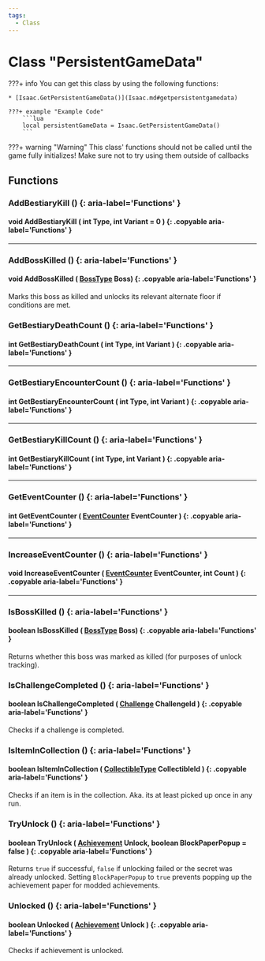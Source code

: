 ```yaml
---
tags:
  - Class
---
```

# Class "PersistentGameData"

???+ info
    You can get this class by using the following functions:

    * [Isaac.GetPersistentGameData()](Isaac.md#getpersistentgamedata)

    ???+ example "Example Code"
        ```lua
        local persistentGameData = Isaac.GetPersistentGameData()
        ```
???+ warning "Warning"
    This class' functions should not be called until the game fully initializes! Make sure not to try using them outside of callbacks
    
## Functions

### AddBestiaryKill () {: aria-label='Functions' }
#### void AddBestiaryKill ( int Type, int Variant = 0 ) {: .copyable aria-label='Functions' }

___
### AddBossKilled () {: aria-label='Functions' }
#### void AddBossKilled ( [BossType](enums/BossType.md) Boss) {: .copyable aria-label='Functions' }
Marks this boss as killed and unlocks its relevant alternate floor if conditions are met.

### GetBestiaryDeathCount () {: aria-label='Functions' }
#### int GetBestiaryDeathCount ( int Type, int Variant ) {: .copyable aria-label='Functions' }

___
### GetBestiaryEncounterCount () {: aria-label='Functions' }
#### int GetBestiaryEncounterCount ( int Type, int Variant ) {: .copyable aria-label='Functions' }

___
### GetBestiaryKillCount () {: aria-label='Functions' }
#### int GetBestiaryKillCount ( int Type, int Variant ) {: .copyable aria-label='Functions' }

___
### GetEventCounter () {: aria-label='Functions' }
#### int GetEventCounter ( [EventCounter](enums/EventCounter.md) EventCounter ) {: .copyable aria-label='Functions' }

___
### IncreaseEventCounter () {: aria-label='Functions' }
#### void IncreaseEventCounter ( [EventCounter](enums/EventCounter.md) EventCounter, int Count ) {: .copyable aria-label='Functions' }

___
### IsBossKilled () {: aria-label='Functions' }
#### boolean IsBossKilled ( [BossType](enums/BossType.md) Boss) {: .copyable aria-label='Functions' }
Returns whether this boss was marked as killed (for purposes of unlock tracking).

### IsChallengeCompleted () {: aria-label='Functions' }
#### boolean IsChallengeCompleted ( [Challenge](https://wofsauge.github.io/IsaacDocs/rep/enums/Challenge.html) ChallengeId ) {: .copyable aria-label='Functions' }
Checks if a challenge is completed.

### IsItemInCollection () {: aria-label='Functions' }
#### boolean IsItemInCollection ( [CollectibleType](https://wofsauge.github.io/IsaacDocs/rep/enums/CollectibleType.html) CollectibleId ) {: .copyable aria-label='Functions' }
Checks if an item is in the collection. Aka. its at least picked up once in any run.

### TryUnlock () {: aria-label='Functions' }
#### boolean TryUnlock ( [Achievement](enums/Achievement.md) Unlock, boolean BlockPaperPopup = false ) {: .copyable aria-label='Functions' }
Returns `true` if successful, `false` if unlocking failed or the secret was already unlocked.
Setting `BlockPaperPopup` to `true` prevents popping up the achievement paper for modded achievements.

### Unlocked () {: aria-label='Functions' }
#### boolean Unlocked ( [Achievement](enums/Achievement.md) Unlock ) {: .copyable aria-label='Functions' }
Checks if achievement is unlocked.
